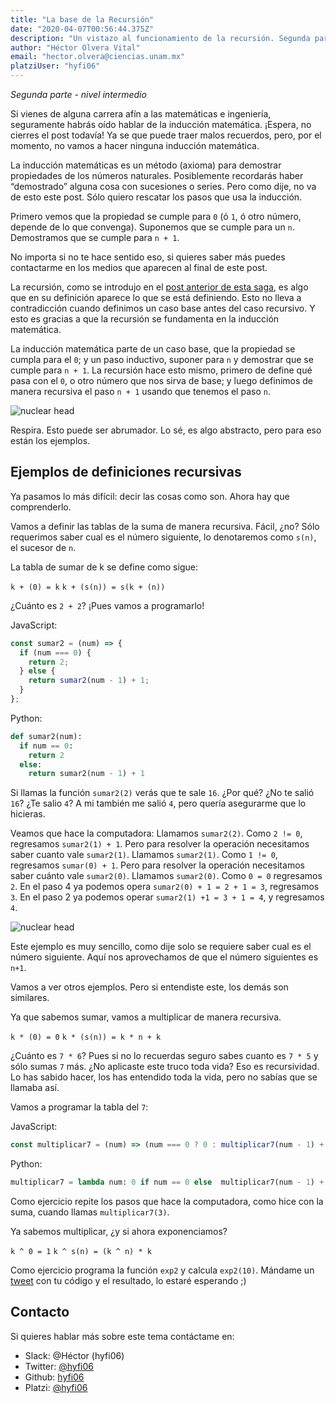 ```yaml
---
title: "La base de la Recursión"
date: "2020-04-07T00:56:44.375Z"
description: "Un vistazo al funcionamiento de la recursión. Segunda parte - nivel intermedio"
author: "Héctor Olvera Vital"
email: "hector.olvera@ciencias.unam.mx"
platziUser: "hyfi06"
---
```


_Segunda parte - nivel intermedio_

Si vienes de alguna carrera afín a las matemáticas e ingeniería, seguramente habrás oído hablar de la inducción matemática. ¡Espera, no cierres el post todavía! Ya se que puede traer malos recuerdos, pero, por el momento, no vamos a hacer ninguna inducción matemática.

La inducción matemáticas es un método (axioma) para demostrar propiedades de los números naturales. Posiblemente recordarás haber “demostrado” alguna cosa con sucesiones o series. Pero como dije, no va de esto este post. Sólo quiero rescatar los pasos que usa la inducción.

Primero vemos que la propiedad se cumple para `0` (ó `1`, ó otro número, depende de lo que convenga).
Suponemos que se cumple para un `n`.
Demostramos que se cumple para `n + 1`.

No importa si no te hace sentido eso, si quieres saber más puedes contactarme en los medios que aparecen al final de este post.

La recursión, como se introdujo en el [post anterior de esta saga](https://platzimaster.github.io/2020/0404-introduccion-a-la-recursion/), es algo que en su definición aparece lo que se está definiendo. Esto no lleva a contradicción cuando definimos un caso base antes del caso recursivo. Y esto es gracias a que la recursión se fundamenta en la inducción matemática.

La inducción matemática parte de un caso base, que la propiedad se cumpla para el `0`; y un paso inductivo, suponer para `n` y demostrar que se cumple para `n + 1`. La recursión hace esto mismo, primero de define qué pasa con el `0`, o otro número que nos sirva de base; y luego definimos de manera recursiva el paso `n + 1` usando que tenemos el paso `n`.

![nuclear head](https://images.emojiterra.com/google/android-pie/512px/1f92f.png)

Respira. Esto puede ser abrumador. Lo sé, es algo abstracto, pero para eso están los ejemplos.

## Ejemplos de definiciones recursivas

Ya pasamos lo más difícil: decir las cosas como son. Ahora hay que comprenderlo.

Vamos a definir las tablas de la suma de manera recursiva. Fácil, ¿no? Sólo requerimos saber cual es el número siguiente, lo denotaremos como `s(n)`, el sucesor de `n`.

La tabla de sumar de k se define como sigue:

`k + (0) = k`
`k + (s(n)) = s(k + (n))`

¿Cuánto es `2 + 2`? ¡Pues vamos a programarlo!

JavaScript:

```js
const sumar2 = (num) => {
  if (num === 0) {
    return 2;
  } else {
    return sumar2(num - 1) + 1;
  }
};
```

Python:

```python
def sumar2(num):
  if num == 0:
    return 2
  else:
    return sumar2(num - 1) + 1
```

Si llamas la función `sumar2(2)` verás que te sale `16`. ¿Por qué? ¿No te salió `16`? ¿Te salio `4`? A mi también me salió `4`, pero quería asegurarme que lo hicieras.

Veamos que hace la computadora:
Llamamos `sumar2(2)`.
Como `2 != 0`, regresamos `sumar2(1) + 1`. Pero para resolver la operación necesitamos saber cuanto vale `sumar2(1)`.
Llamamos `sumar2(1)`.
Como `1 != 0`, regresamos `sumar(0) + 1`. Pero para resolver la operación necesitamos saber cuánto vale `sumar2(0)`.
Llamamos `sumar2(0)`.
Como `0 = 0` regresamos `2`.
En el paso 4 ya podemos opera `sumar2(0) + 1 = 2 + 1 = 3`, regresamos `3`.
En el paso 2 ya podemos operar `sumar2(1) +1 = 3 + 1 = 4`, y regresamos `4`.

![nuclear head](https://images.emojiterra.com/google/android-pie/512px/1f92f.png)

Este ejemplo es muy sencillo, como dije solo se requiere saber cual es el número siguiente. Aquí nos aprovechamos de que el número siguientes es `n+1`.

Vamos a ver otros ejemplos. Pero si entendiste este, los demás son similares.

Ya que sabemos sumar, vamos a multiplicar de manera recursiva.

`k * (0) = 0`
`k * (s(n)) = k * n + k`

¿Cuánto es `7 * 6`? Pues si no lo recuerdas seguro sabes cuanto es `7 * 5` y sólo sumas `7` más. ¿No aplicaste este truco toda vida? Eso es recursividad. Lo has sabido hacer, los has entendido toda la vida, pero no sabías que se llamaba así.

Vamos a programar la tabla del `7`:

JavaScript:

```js
const multiplicar7 = (num) => (num === 0 ? 0 : multiplicar7(num - 1) + 7);
```

Python:

```python
multiplicar7 = lambda num: 0 if num == 0 else  multiplicar7(num - 1) + 7
```

Como ejercicio repite los pasos que hace la computadora, como hice con la suma, cuando llamas `multiplicar7(3)`.

Ya sabemos multiplicar, ¿y si ahora exponenciamos?

`k ^ 0 = 1`
`k ^ s(n) = (k ^ n) * k`

Como ejercicio programa la función `exp2` y calcula `exp2(10)`. Mándame un [tweet](https://twitter.com/hyfi06) con tu código y el resultado, lo estaré esperando ;)

## Contacto

Si quieres hablar más sobre este tema contáctame en:

- Slack: @Héctor (hyfi06)
- Twitter: [@hyfi06](https://twitter.com/hyfi06)
- Github: [hyfi06](https://github.com/hyfi06)
- Platzi: [@hyfi06](https://platzi.com/@hyfi06/)
